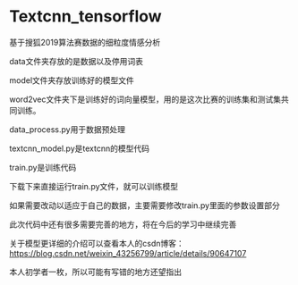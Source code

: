 # Textcnn_tensorflow

基于搜狐2019算法赛数据的细粒度情感分析

data文件夹存放的是数据以及停用词表

model文件夹存放训练好的模型文件

word2vec文件夹下是训练好的词向量模型，用的是这次比赛的训练集和测试集共同训练。

data_process.py用于数据预处理

textcnn_model.py是textcnn的模型代码

train.py是训练代码

下载下来直接运行train.py文件，就可以训练模型

如果需要改动以适应于自己的数据，主要需要修改train.py里面的参数设置部分

此次代码中还有很多需要完善的地方，将在今后的学习中继续完善

关于模型更详细的介绍可以查看本人的csdn博客：https://blog.csdn.net/weixin_43256799/article/details/90647107

本人初学者一枚，所以可能有写错的地方还望指出
